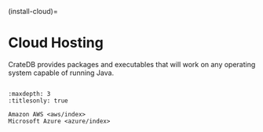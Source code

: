 (install-cloud)=

# Cloud Hosting

CrateDB provides packages and executables that will work on any operating
system capable of running Java.

```{rubric} Table of contents
```

```{toctree}
:maxdepth: 3
:titlesonly: true

Amazon AWS <aws/index>
Microsoft Azure <azure/index>
```
